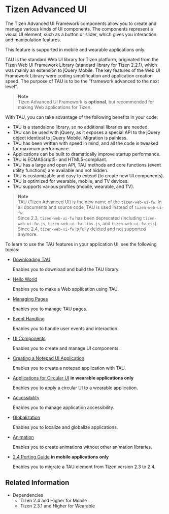 # Tizen Advanced UI

The Tizen Advanced UI Framework components allow you to create and manage various kinds of UI components. The components represent a visual UI element, such as a button or slider, which gives you interaction and manipulation features.

This feature is supported in mobile and wearable applications only.

TAU is the standard Web UI library for Tizen platform, originated from the Tizen Web UI Framework Library (standard library for Tizen 2.2.1), which was mainly an extension to jQuery Mobile. The key features of the Web UI Framework Library were coding simplification and application creation speed.  The purpose of TAU is to be the "framework advanced to the next level".

> **Note**  
> Tizen Advanced UI Framework is **optional**, but recommended for making Web applications for Tizen.

With TAU, you can take advantage of the following benefits in your code:

- TAU is a standalone library, so no additional libraries are needed.
- TAU can be used with jQuery, as it exposes a special API to the jQuery object identical to jQuery Mobile. Migration is painless.
- TAU has been written with speed in mind, and all the code is tweaked for maximum performance.
- Applications can be built to dramatically improve startup performance.
- TAU is ECMAScript5- and HTML5-compliant.
- TAU has a large and open API, TAU methods and core functions (event utility functions) are available and not hidden.
- TAU is customizable and easy to extend (to create new UI components).
- TAU is optimized for wearable, mobile, and TV devices.
- TAU supports various profiles (mobile, wearable, and TV).

> **Note**  
> TAU (Tizen Advanced UI) is the new name of the `tizen-web-ui-fw`. In all documents and source code, TAU is used instead of `tizen-web-ui-fw`.  
> Since 2.3, `tizen-web-ui-fw` has been deprecated (including `tizen-web-ui-fw.js`, `tizen-web-ui-fw-libs.js`, and `tizen-web-ui-fw.css`). Since 2.4, `tizen-web-ui-fw` is fully deleted and not supported anymore.

To learn to use the TAU features in your application UI, see the following topics:

- [Downloading TAU](./download-tau.md)

  Enables you to download and build the TAU library.

- [Hello World](./helloworld.md)

  Enables you to make a Web application using TAU.

- [Managing Pages](./managing-page.md)

  Enables you to manage TAU pages.

- [Event Handling](./event-handling.md)

  Enables you to handle user events and interaction.

- [UI Components](./ui-component.md)

  Enables you to create and manage UI components.

- [Creating a Notepad UI Application](./notepad.md)

  Enables you to create a notepad application with TAU.

- [Applications for Circular UI](./circular-ui.md) **in wearable applications only**

  Enables you to apply a circular UI to a wearable application.

- [Accessibility](./accessibility.md)

  Enables you to manage application accessibility.

- [Globalization](./globalization.md)

  Enables you to localize and globalize applications.

- [Animation](./animation.md)

  Enables you to create animations without other animation libraries.

- [2.4 Porting Guide](./tau-porting.md) **in mobile applications only**

  Enables you to migrate a TAU element from Tizen version 2.3 to 2.4.

## Related Information
* Dependencies
  - Tizen 2.4 and Higher for Mobile
  - Tizen 2.3.1 and Higher for Wearable
